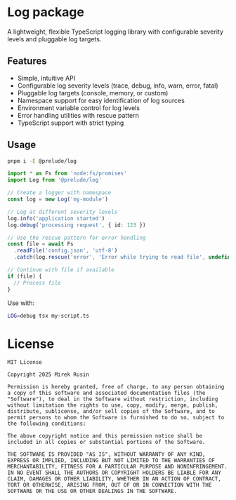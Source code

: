 # Log package

A lightweight, flexible TypeScript logging library with configurable severity levels and pluggable log targets.

## Features

- Simple, intuitive API
- Configurable log severity levels (trace, debug, info, warn, error, fatal)
- Pluggable log targets (console, memory, or custom)
- Namespace support for easy identification of log sources
- Environment variable control for log levels
- Error handling utilities with rescue pattern
- TypeScript support with strict typing

## Usage

```bash
pnpm i -E @prelude/log
```

```ts
import * as Fs from 'node:fs/promises'
import Log from '@prelude/log'

// Create a logger with namespace
const log = new Log('my-module')

// Log at different severity levels
log.info('application started')
log.debug('processing request', { id: 123 })

// Use the rescue pattern for error handling
const file = await Fs
  .readFile('config.json', 'utf-8')
  .catch(log.rescue('error', 'Error while trying to read file', undefined))

// Continue with file if available
if (file) {
  // Process file
}
```

Use with:
```bash
LOG=debug tsx my-script.ts
```

# License

```
MIT License

Copyright 2025 Mirek Rusin

Permission is hereby granted, free of charge, to any person obtaining a copy of this software and associated documentation files (the "Software"), to deal in the Software without restriction, including without limitation the rights to use, copy, modify, merge, publish, distribute, sublicense, and/or sell copies of the Software, and to permit persons to whom the Software is furnished to do so, subject to the following conditions:

The above copyright notice and this permission notice shall be included in all copies or substantial portions of the Software.

THE SOFTWARE IS PROVIDED "AS IS", WITHOUT WARRANTY OF ANY KIND, EXPRESS OR IMPLIED, INCLUDING BUT NOT LIMITED TO THE WARRANTIES OF MERCHANTABILITY, FITNESS FOR A PARTICULAR PURPOSE AND NONINFRINGEMENT. IN NO EVENT SHALL THE AUTHORS OR COPYRIGHT HOLDERS BE LIABLE FOR ANY CLAIM, DAMAGES OR OTHER LIABILITY, WHETHER IN AN ACTION OF CONTRACT, TORT OR OTHERWISE, ARISING FROM, OUT OF OR IN CONNECTION WITH THE SOFTWARE OR THE USE OR OTHER DEALINGS IN THE SOFTWARE.
```
